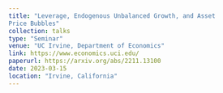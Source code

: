 ```yaml
---
title: "Leverage, Endogenous Unbalanced Growth, and Asset
Price Bubbles"
collection: talks
type: "Seminar"
venue: "UC Irvine, Department of Economics"
link: https://www.economics.uci.edu/
paperurl: https://arxiv.org/abs/2211.13100
date: 2023-03-15
location: "Irvine, California"
---
```

